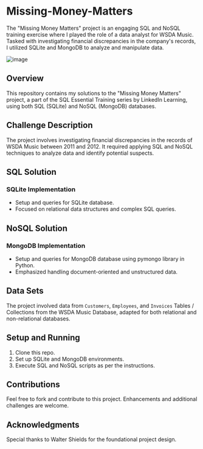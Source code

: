 # Missing-Money-Matters
The "Missing Money Matters" project is an engaging SQL and NoSQL training exercise where I played the role of a data analyst for WSDA Music. Tasked with investigating financial discrepancies in the company's records, I utilized SQLite and MongoDB to analyze and manipulate data.

![image](https://github.com/nmn-pandey/Missing-Money-Matters/assets/20767834/d1fef573-6723-474b-ad9b-be26aaca0bbc)

## Overview

This repository contains my solutions to the "Missing Money Matters" project, a part of the SQL Essential Training series by LinkedIn Learning, using both SQL (SQLite) and NoSQL (MongoDB) databases.

## Challenge Description

The project involves investigating financial discrepancies in the records of WSDA Music between 2011 and 2012. It required applying SQL and NoSQL techniques to analyze data and identify potential suspects.

## SQL Solution

### SQLite Implementation

- Setup and queries for SQLite database.
- Focused on relational data structures and complex SQL queries.

## NoSQL Solution

### MongoDB Implementation

- Setup and queries for MongoDB database using pymongo library in Python.
- Emphasized handling document-oriented and unstructured data.

## Data Sets

The project involved data from `Customers`, `Employees`, and `Invoices` Tables / Collections from the WSDA Music Database, adapted for both relational and non-relational databases.

## Setup and Running

1. Clone this repo.
2. Set up SQLite and MongoDB environments.
3. Execute SQL and NoSQL scripts as per the instructions.

## Contributions

Feel free to fork and contribute to this project. Enhancements and additional challenges are welcome.

## Acknowledgments

Special thanks to Walter Shields for the foundational project design.

